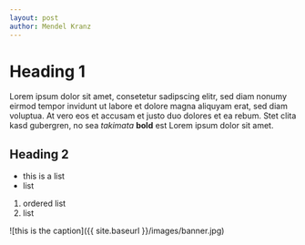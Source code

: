 ```yaml
---
layout: post
author: Mendel Kranz
---
```


# Heading 1
Lorem ipsum dolor sit amet, consetetur sadipscing elitr, sed diam nonumy eirmod tempor invidunt ut labore et dolore magna aliquyam erat, sed diam voluptua. At vero eos et accusam et justo duo dolores et ea rebum. Stet clita kasd gubergren, no sea *takimata* **bold** est Lorem ipsum dolor sit amet. 

## Heading 2

- this is a list
- list 

1. ordered list
2. list


![this is the caption]({{ site.baseurl }}/images/banner.jpg)